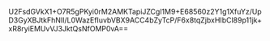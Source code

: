 U2FsdGVkX1+O7R5gPKyi0rM2AMKTapiJZCgl1M9+E68560z2Y1g1XfuYz/UpD3GyXBJtkFhNlI/L0WazEfIuvbVBX9ACC4bZyTcP/F6x8tqZjbxHIbCl89p11jk+xR8ryiEMUvVJ3JktQsNfOMP0vA==

